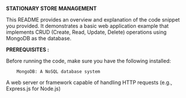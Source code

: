 **STATIONARY STORE MANAGEMENT** 



This README provides an overview and explanation of the code snippet you provided. It demonstrates a basic web application example that implements CRUD (Create, Read, Update, Delete) operations using MongoDB as the database.


**PREREQUISITES :**

Before running the code, make sure you have the following installed:

        MongoDB: A NoSQL database system

A web server or framework capable of handling HTTP requests (e.g., Express.js for Node.js)

